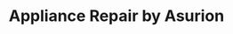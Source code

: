 ---
title: "Appliance Repair by Asurion"
url: /riverside/appliance-repair-by-asurion/
shop: Haushaltsgeräte
---